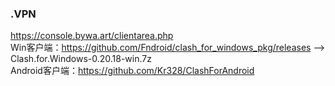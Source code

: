
###  .VPN  
https://console.bywa.art/clientarea.php  
Win客户端：https://github.com/Fndroid/clash_for_windows_pkg/releases -->  Clash.for.Windows-0.20.18-win.7z  
Android客户端：https://github.com/Kr328/ClashForAndroid  